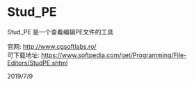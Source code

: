 # Stud_PE

Stud_PE 是一个查看编辑PE文件的工具  

官网: http://www.cgsoftlabs.ro/  
可下载地址: https://www.softpedia.com/get/Programming/File-Editors/StudPE.shtml  


2019/7/9  
